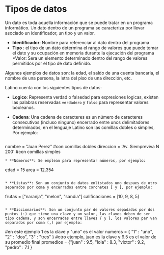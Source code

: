 # Tipos de datos
Un dato es toda aquella información que se puede tratar en un programa informático.
Un dato dentro de un programa se caracteriza por llevar asociado un identificador, un tipo y un valor.

* **Identificador**: Nombre para referenciar al dato dentro del programa
* **Tipo** : el tipo de un dato determina el rango de valores que puede tomar el dato y su ocupación en memoria durante la ejecución del programa
*Valor: Sera un elemento determinado dentro del rango de valores permitidos por el tipo de dato definido.

Algunos ejemplos de datos son: la edad, el saldo de una cuenta bancaria, el nombre de una persona, la letra del piso de una dirección, etc.

Latino cuenta con los siguientes tipos de datos:
* **Logico**: Representa verdad o falsedad para expresiones logicas, existen las palabras reservadas `verdadero` y `falso` para representar valores booleanos.

* **Cadena**: Una cadena de caracteres es un número de caracteres consecutivos (incluso ninguno) encerrado entre unos delimitadores determinados, en el lenguaje Latino son las comillas dobles o simples, Por ejemplo:
  ```
nombre = "Juan Perez" #con comillas dobles
direccion = 'Av. Siempreviva N 200'  #con comillas simples
  ```
* **Números**: Se emplean para representar números, por ejemplo:
```
edad = 15
area = 12.354
```

* **Listas**: Son un conjunto de datos enlistados uno despues de otro separados por coma y encerrados entre corchetes [ y ], por ejemplo:
```
frutas = ["naranja", "melon", "sandia"]
calificaciones = [10, 9, 8, 5]
```

* **Diccionarios**: Son un conjunto par de valores sepadados por dos puntos (:) que tiene una clave y un valor, las claves deben de ser tipo cadena, y son encerradas entre llaves { y }, los valores par van separados por coma (,) por ejemplo:
```
#en este ejemplo 1 es la clave y "uno" es el valor
numeros = { "1" : "uno", 
            "2" : "dos", 
            "3" : "tres" } 
#otro ejemplo, juan es la clave y 9.5 es el valor de su promedio final
promedios = {"juan" : 9.5, 
             "lola" : 8.3, 
             "victor" : 9.2, 
             "pedro" : 7.1 }
```


